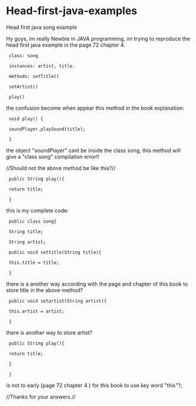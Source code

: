 # Head-first-java-examples
Head first java song example

Hy guys, im really Newbie in JAVA programming, im trying to reproduce the head first java example in the page 72 chapter 4.

     class: song

     instances: artist, title.

     methods: setTitle()

     setArtist()

     play()

the confusion become when appear this method in the book explanation:

     void play() {

     soundPlayer.playSound(title);

     }

the object "soundPlayer" cant be inside the class song, this method will give a "class song" compilation error!!

//Should not the above method be like this?//

     public String play(){

     return title;

     }

this is my complete code:

     public class song{

     String title;

     String artist;

     public void settitle(String title){

     this.title = title; 

     }

there is a another way according with the page and chapter of this book to store title in the above method?

     public void setartist(String artist){

     this.artist = artist; 

     }

there is another way to store artist?

     public String play(){

     return title;

     }

     }

is not to early (page 72 chapter 4 ) for this book to use key word "this"?;

//Thanks for your answers.//



